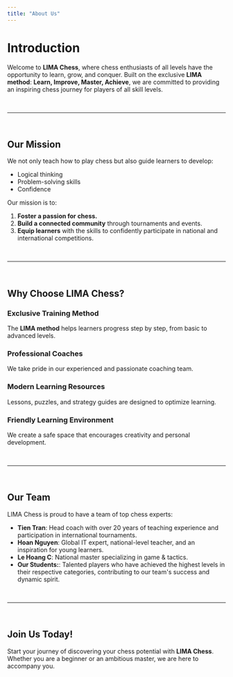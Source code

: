 ```yaml
---
title: "About Us"
---
```


# Introduction

Welcome to **LIMA Chess**, where chess enthusiasts of all levels have the opportunity to learn, grow, and conquer. Built on the exclusive **LIMA method**: **Learn, Improve, Master, Achieve**, we are committed to providing an inspiring chess journey for players of all skill levels.

&nbsp;

---

&nbsp;

## Our Mission

We not only teach how to play chess but also guide learners to develop:

- Logical thinking
- Problem-solving skills
- Confidence

Our mission is to:

1. **Foster a passion for chess.**
2. **Build a connected community** through tournaments and events.
3. **Equip learners** with the skills to confidently participate in national and international competitions.

&nbsp;

---

&nbsp;

## Why Choose LIMA Chess?

### **Exclusive Training Method**
The **LIMA method** helps learners progress step by step, from basic to advanced levels.

### **Professional Coaches**
We take pride in our experienced and passionate coaching team.

### **Modern Learning Resources**
Lessons, puzzles, and strategy guides are designed to optimize learning.

### **Friendly Learning Environment**
We create a safe space that encourages creativity and personal development.

&nbsp;

---

&nbsp;

## Our Team

LIMA Chess is proud to have a team of top chess experts:

- **Tien Tran**: Head coach with over 20 years of teaching experience and participation in international tournaments.
- **Hoan Nguyen**: Global IT expert, national-level teacher, and an inspiration for young learners.
- **Le Hoang C**: National master specializing in game & tactics.
- **Our Students:**: Talented players who have achieved the highest levels in their respective categories, contributing to our team's success and dynamic spirit.

&nbsp;

---

&nbsp;

## Join Us Today!

Start your journey of discovering your chess potential with **LIMA Chess**. Whether you are a beginner or an ambitious master, we are here to accompany you.
